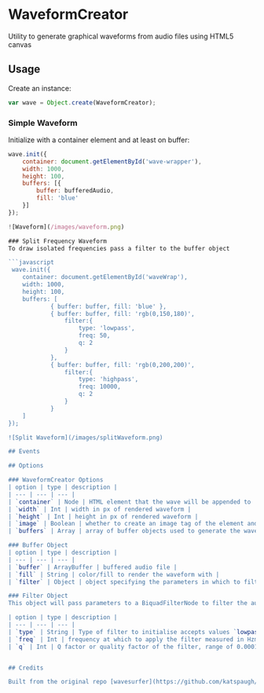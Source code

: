 # WaveformCreator
Utility to generate graphical waveforms from audio files using HTML5 canvas 

## Usage
Create an instance: 

```javascript
var wave = Object.create(WaveformCreator);
```
### Simple Waveform
Initialize with a container element and at least on buffer:

```javascript
wave.init({
	container: document.getElementById('wave-wrapper'),
	width: 1000,
	height: 100,
	buffers: [{
		buffer: bufferedAudio,
		fill: 'blue'
	}]
});

![Waveform](/images/waveform.png)

### Split Frequency Waveform
To draw isolated frequencies pass a filter to the buffer object 

```javascript
 wave.init({
    container: document.getElementById('waveWrap'), 
    width: 1000,
    height: 100,
    buffers: [
            { buffer: buffer, fill: 'blue' },
            { buffer: buffer, fill: 'rgb(0,150,180)',
                filter:{
                    type: 'lowpass',
                    freq: 50,
                    q: 2
                }
            },
            { buffer: buffer, fill: 'rgb(0,200,200)',
                filter:{
                    type: 'highpass',
                    freq: 10000,
                    q: 2
                }
            }
    ]
});

![Split Waveform](/images/splitWaveform.png)

## Events

## Options

### WaveformCreator Options
| option | type | description |
| --- | --- | --- |
| `container` | Node | HTML element that the wave will be appended to |
| `width` | Int | width in px of rendered waveform |
| `height` | Int | height in px of rendered waveform |
| `image` | Boolean | whether to create an image tag of the element and append it to the container |
| `buffers` | Array | array of buffer objects used to generate the waveform from in order |

### Buffer Object
| option | type | description |
| --- | --- | --- |
| `buffer` | ArrayBuffer | buffered audio file |
| `fill` | String | color/fill to render the waveform with |
| `filter` | Object | object specifying the parameters in which to filter the audio file before generating the waveform, used to isolate specific frequencies |

### Filter Object
This object will pass parameters to a BiquadFilterNode to filter the audio file pre-render. Refer to [MDN](https://developer.mozilla.org/en-US/docs/Web/API/BiquadFilterNode) for more details

| option | type | description |
| --- | --- | --- |
| `type` | String | Type of filter to initialise accepts values `lowpass`, `bandpss`, `highpass`, `highshelf`, `lowshelf`, `peaking`, `notch` & `allpass`. Refer to [MDN](https://developer.mozilla.org/en-US/docs/Web/API/BiquadFilterNode) to see how subsequent properties are applied.  |
| `freq` | Int | frequency at which to apply the filter measured in Hzm range of 10 to half of the sample-rate |
| `q` | Int | Q factor or quality factor of the filter, range of 0.0001 to 1000 |


## Credits

Built from the original repo [wavesurfer](https://github.com/katspaugh/wavesurfer.js) by [katspaugh](https://github.com/katspaugh). 